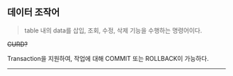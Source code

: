 ## 데이터 조작어

> table 내의 data를 삽입, 조회, 수정, 삭제 기능을 수행하는 명령어이다.

~~CURD?~~

Transaction을 지원하여, 작업에 대해 COMMIT 또는 ROLLBACK이 가능하다.

---
